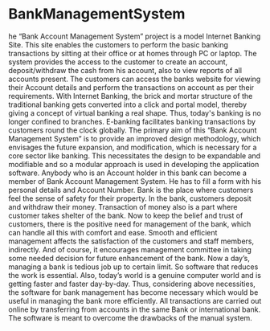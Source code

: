 # BankManagementSystem

he “Bank Account Management System” project is a model Internet Banking Site. This site
enables the customers to perform the basic banking transactions by sitting at their office or at
homes through PC or laptop. The system provides the access to the customer to create an
account, deposit/withdraw the cash from his account, also to view reports of all accounts present.
The customers can access the banks website for viewing their Account details and perform the
transactions on account as per their requirements. With Internet Banking, the brick and mortar
structure of the traditional banking gets converted into a click and portal model, thereby giving a
concept of virtual banking a real shape. Thus, today's banking is no longer confined to branches.
E-banking facilitates banking transactions by customers round the clock globally.
The primary aim of this “Bank Account Management System” is to provide an improved design
methodology, which envisages the future expansion, and modification, which is necessary for a
core sector like banking. This necessitates the design to be expandable and modifiable and so a
modular approach is used in developing the application software.
Anybody who is an Account holder in this bank can become a member of Bank Account
Management System. He has to fill a form with his personal details and Account Number.
Bank is the place where customers feel the sense of safety for their property. In the bank,
customers deposit and withdraw their money. Transaction of money also is a part where
customer takes shelter of the bank. Now to keep the belief and trust of customers, there is the
positive need for management of the bank, which can handle all this with comfort and ease.
Smooth and efficient management affects the satisfaction of the customers and staff members,
indirectly. And of course, it encourages management committee in taking some needed decision
for future enhancement of the bank.
Now a day’s, managing a bank is tedious job up to certain limit. So software that reduces the
work is essential. Also, today’s world is a genuine computer world and is getting faster and faster
day-by-day. Thus, considering above necessities, the software for bank management has become
necessary which would be useful in managing the bank more efficiently.
All transactions are carried out online by transferring from accounts in the same Bank or
international bank. The software is meant to overcome the drawbacks of the manual system.
